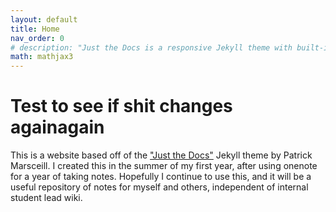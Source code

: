 ```yaml
---
layout: default
title: Home
nav_order: 0
# description: "Just the Docs is a responsive Jekyll theme with built-in search that is easily customizable and hosted on GitHub Pages."
math: mathjax3
---
```


# Test to see if shit changes againagain

This is a website based off of the ["Just the Docs"](https://github.com/pmarsceill/just-the-docs) Jekyll theme by Patrick Marsceill. I created this in the summer of my first year, after using onenote for a year of taking notes. Hopefully I continue to use this, and it will be a useful repository of notes for myself and others, independent of internal student lead wiki.

